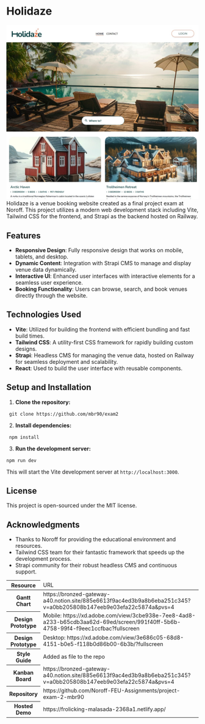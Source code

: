 # Holidaze
![My Image](https://github.com/mbr90/exam2/blob/main/public/images/holidazeCard.jpg?raw=true)
Holidaze is a venue booking website created as a final project exam at Noroff. This project utilizes a modern web development stack including Vite, Tailwind CSS for the frontend, and Strapi as the backend hosted on Railway.

## Features

- **Responsive Design**: Fully responsive design that works on mobile, tablets, and desktop.
- **Dynamic Content**: Integration with Strapi CMS to manage and display venue data dynamically.
- **Interactive UI**: Enhanced user interfaces with interactive elements for a seamless user experience.
- **Booking Functionality**: Users can browse, search, and book venues directly through the website.

## Technologies Used

- **Vite**: Utilized for building the frontend with efficient bundling and fast build times.
- **Tailwind CSS**: A utility-first CSS framework for rapidly building custom designs.
- **Strapi**: Headless CMS for managing the venue data, hosted on Railway for seamless deployment and scalability.
- **React**: Used to build the user interface with reusable components.

## Setup and Installation

1. **Clone the repository:**
  ```
   git clone https://github.com/mbr90/exam2

```
2. **Install dependencies:**
  ```
   npm install
```
3. **Run the development server:**
  ```
 npm run dev
```
  
This will start the Vite development server at `http://localhost:3000`.



## License

This project is open-sourced under the MIT license.

## Acknowledgments

- Thanks to Noroff for providing the educational environment and resources.
- Tailwind CSS team for their fantastic framework that speeds up the development process.
- Strapi community for their robust headless CMS and continuous support.

<table>
  <thead>
    <tr>
      <th>Resource</th>
      <td>URL</td>
    </tr>
  </thead>
  <tbody>
    <tr>
      <th>Gantt Chart</th>
      <td>https://bronzed-gateway-a40.notion.site/885e6613f9ac4ed3b9a8b6eba251c345?v=a0bb205808b147eeb9e03efa22c5874a&pvs=4</td>
    </tr>
    <tr>
      <th>Design Prototype</th>
      <td>Mobile: https://xd.adobe.com/view/3cbe938e-7ee8-4ad8-a233-b65cdb3aa62d-69ed/screen/991f40ff-5b6b-4758-99f4-f9eec1ccfbac?fullscreen
      </td>
</tr>
    <tr> <th>Design Prototype</th>
      <td>Desktop: https://xd.adobe.com/view/3e686c05-68d8-4151-b0e5-f118b0d86b00-6b3b/?fullscreen</td></tr>
    <tr>
      <th>Style Guide</th>
      <td>Added as file to the repo</td>
    </tr>
    <tr>
      <th>Kanban Board</th>
      <td>https://bronzed-gateway-a40.notion.site/885e6613f9ac4ed3b9a8b6eba251c345?v=a0bb205808b147eeb9e03efa22c5874a&pvs=4</td>
    </tr>
    <tr>
      <th>Repository</th>
      <td>https://github.com/Noroff-FEU-Assignments/project-exam-2-mbr90</td>
    </tr>
    <tr>
      <th>Hosted Demo</th>
      <td>https://frolicking-malasada-2368a1.netlify.app/</td>
    </tr>
  </tbody>
</table>
